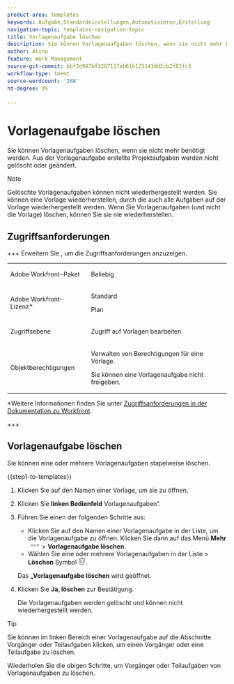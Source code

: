 ```yaml
---
product-area: templates
keywords: Aufgabe,Standardeinstellungen,Automatisieren,Erstellung
navigation-topic: templates-navigation-topic
title: Vorlagenaufgabe löschen
description: Sie können Vorlagenaufgaben löschen, wenn sie nicht mehr benötigt werden. Gelöschte Vorlagenaufgaben können nicht wiederhergestellt werden. Aus der Vorlagenaufgabe erstellte Projektaufgaben werden nicht gelöscht oder geändert.
author: Alina
feature: Work Management
source-git-commit: bbf2d987bf3267117ab61b123141dd2cb2f82fc3
workflow-type: tm+mt
source-wordcount: '268'
ht-degree: 3%

---
```


# Vorlagenaufgabe löschen

Sie können Vorlagenaufgaben löschen, wenn sie nicht mehr benötigt werden. Aus der Vorlagenaufgabe erstellte Projektaufgaben werden nicht gelöscht oder geändert.

>[!NOTE]
>
>Gelöschte Vorlagenaufgaben können nicht wiederhergestellt werden. Sie können eine Vorlage wiederherstellen, durch die auch alle Aufgaben auf der Vorlage wiederhergestellt werden. Wenn Sie Vorlagenaufgaben (und nicht die Vorlage) löschen, können Sie sie nie wiederherstellen.


## Zugriffsanforderungen

+++ Erweitern Sie , um die Zugriffsanforderungen anzuzeigen. 

<table style="table-layout:auto"> 
 <col> 
 <col> 
 <tbody> 
  <tr> 
   <td role="rowheader"><p>Adobe Workfront-Paket</p></td> 
   <td> <p>Beliebig</p> </td> 
  </tr> 
  <tr> 
   <td role="rowheader"><p>Adobe Workfront-Lizenz*</p></td> 
   <td> <p>Standard </p>
   <p>Plan </p> </td> 
  </tr> 
  <tr> 
   <td role="rowheader"><p>Zugriffsebene</p></td> 
   <td> <p>Zugriff auf Vorlagen bearbeiten</p>  </td> 
  </tr> 
  <tr> 
   <td role="rowheader"><p>Objektberechtigungen</p> </td> 
   <td> <p>Verwalten von Berechtigungen für eine Vorlage.</p> <p>Sie können eine Vorlagenaufgabe nicht freigeben.</p> </td> 
  </tr> 
 </tbody> 
</table>

*Weitere Informationen finden Sie unter [Zugriffsanforderungen in der Dokumentation zu Workfront](/help/quicksilver/administration-and-setup/add-users/access-levels-and-object-permissions/access-level-requirements-in-documentation.md).

+++

## Vorlagenaufgabe löschen

Sie können eine oder mehrere Vorlagenaufgaben stapelweise löschen.

{{step1-to-templates}}

1. Klicken Sie auf den Namen einer Vorlage, um sie zu öffnen.
1. Klicken Sie **linken Bedienfeld** Vorlagenaufgaben“.
1. Führen Sie einen der folgenden Schritte aus:
   * Klicken Sie auf den Namen einer Vorlagenaufgabe in der Liste, um die Vorlagenaufgabe zu öffnen. Klicken Sie dann auf das Menü **Mehr** ![Mehr Menü](assets/more-icon.png) > **Vorlagenaufgabe löschen**.
   * Wählen Sie eine oder mehrere Vorlagenaufgaben in der Liste > **Löschen** Symbol ![Löschen](assets/delete.png).

   Das **„Vorlagenaufgabe löschen** wird geöffnet.
1. Klicken Sie **Ja, löschen** zur Bestätigung.

   Die Vorlagenaufgaben werden gelöscht und können nicht wiederhergestellt werden.

>[!TIP]
>
>Sie können im linken Bereich einer Vorlagenaufgabe auf die Abschnitte Vorgänger oder Teilaufgaben klicken, um einen Vorgänger oder eine Teilaufgabe zu löschen.
>
>Wiederholen Sie die obigen Schritte, um Vorgänger oder Teilaufgaben von Vorlagenaufgaben zu löschen.




